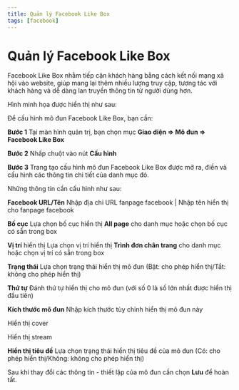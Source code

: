 ```yaml
---
title: Quản lý Facebook Like Box
tags: [facebook]
---
```

# Quản lý Facebook Like Box

Facebook Like Box nhằm tiếp cận khách hàng bằng cách kết nối mạng xã hội vào website, giúp mang lại thêm nhiều lượng truy cập, tương tác với khách hàng và dễ dàng lan truyền thông tin từ người dùng hơn.

Hình minh họa được hiển thị như sau:

Để cấu hình mô đun Facebook Like Box, bạn cần:

**Bước 1** Tại màn hình quản trị, bạn chọn mục **Giao diện => Mô đun => Facebook Like Box**

**Bước 2** Nhấp chuột vào nút **Cấu hình**

**Bước 3** Trang tạo cấu hình mô đun Facebook Like Box được mở ra, điền và cấu hình các thông tin chi tiết của danh mục đó.

Những thông tin cần cấu hình như sau:

**Facebook URL/Tên** Nhập địa chỉ URL fanpage facebook | Nhập tên hiển thị cho fanpage facebook

**Bố cục** Lựa chọn bố cục hiển thị **All page** cho danh mục hoặc chọn bố cục có sẵn trong box

**Vị trí** hiển thị Lựa chọn vị trí hiển thị **Trình đơn chân trang** cho danh mục hoặc chọn vị trí có sẵn trong box

**Trạng thái** Lựa chọn trạng thái hiển thị mô đun (Bật: cho phép hiển thị/Tắt: không cho phép hiển thị)

**Thứ tự** Đánh thứ tự hiển thị cho mô đun (với số 0 là số lớn nhất được hiển thị đầu tiên)

**Kích thước mô đun** Nhập kích thước tùy chỉnh hiển thị mô đun này

Hiển thị cover

Hiển thị stream

**Hiển thị tiêu đề** Lựa chọn trạng thái hiển thị tiêu đề của mô đun (Có: cho phép hiển thị/Không: không cho phép hiển thị)

Sau khi thay đổi các thông tin - thiết lập của mô đun cần chọn **Lưu** để hoàn tất.

